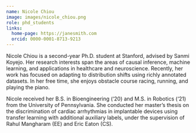 ```yaml
---
name: Nicole Chiou
image: images/nicole_chiou.png
role: phd_students
links:
  home-page: https://janesmith.com
  orcid: 0000-0001-8713-9213
---
```


Nicole Chiou is a second-year Ph.D. student at Stanford, advised by Sanmi Koyejo. Her research interests span the areas of causal inference, machine learning, and applications in healthcare and neuroscience. Recently, her work has focused on adapting to distribution shifts using richly annotated datasets. In her free time, she enjoys obstacle course racing, running, and playing the piano.

Nicole received her B.S. in Bioengineering (‘20) and M.S. in Robotics (‘21) from the University of Pennsylvania. She conducted her master’s thesis on the discrimination of cardiac arrhythmias in implantable devices using transfer learning with additional auxiliary labels, under the supervision of Rahul Mangharam (EE) and Eric Eaton (CS).
